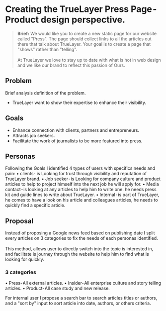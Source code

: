 # Creating the TrueLayer Press Page - Product design perspective.

> **Brief:** We would like you to create a new static page for our website called "Press". The page should collect links to all the articles out there that talk about TrueLayer. Your goal is to create a page that "shows" rather than "telling".<br><br>At TrueLayer we love to stay up to date with what is hot in web design and we like our brand to reflect this passion of Ours.

## Problem
Brief analysis definition of the problem.
* TrueLayer want to show their expertise to enhance their visibility.

## Goals
* Enhance connection with clients, partners and entrepreneurs.
* Attracts job seekers. 
* Facilitate the work of journalists to be more featured into press.

## Personas
Following the Goals I identified 4 types of users with specifics needs and pain:
• clients- is Looking for trust through visibility and reputation of TrueLayer brand.
• Job seeker - is Looking for company culture and product articles to help to project himself into the next job he will apply for.
• Media contact - is  looking at any articles to help him to write one. he needs press kit and guide lines to write about TrueLayer.
• Internal - is part of TrueLayer, he comes to have a look on his article and colleagues articles, he needs to quickly find a specific article.

## Proposal
Instead of proposing a Google news feed based on publishing date I split every articles on 3 categories to fix the needs of each personas identified. 
<br><br>
This method, allows user to directly switch into the topic is interested in, and facilitate is journey through the website to help him to find what is looking for quickly.

### 3 categories
• Press- All external articles.
• Insider- All enterprise culture and story telling articles.
• Product- All case study and new release.

For internal user I propose a search bar to search articles titles or authors, and a "sort by" input to sort article into date, authors, or others criteria.
